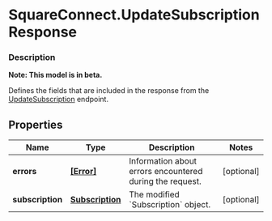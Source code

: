 # SquareConnect.UpdateSubscriptionResponse

### Description
**Note: This model is in beta.**

Defines the fields that are included in the response from the [UpdateSubscription](#endpoint-subscriptions-updatesubscription) endpoint.

## Properties
Name | Type | Description | Notes
------------ | ------------- | ------------- | -------------
**errors** | [**[Error]**](Error.md) | Information about errors encountered during the request. | [optional] 
**subscription** | [**Subscription**](Subscription.md) | The modified &#x60;Subscription&#x60; object. | [optional] 


